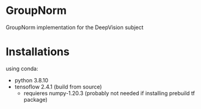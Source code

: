 # GroupNorm
GroupNorm implementation for the DeepVision subject

# Installations

using conda:
- python 3.8.10
- tensoflow 2.4.1 (build from source)
	- requieres numpy-1.20.3 (probably not needed if installing prebuild tf package) 
